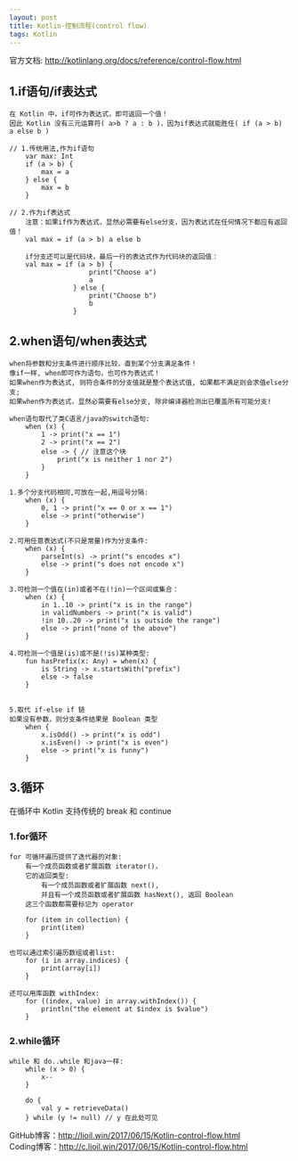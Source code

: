 ```yaml
---
layout: post
title: Kotlin-控制流程(control flow)
tags: Kotlin
---
```

官方文档: http://kotlinlang.org/docs/reference/control-flow.html

## 1.if语句/if表达式
    在 Kotlin 中，if可作为表达式，即可返回一个值！
    因此 Kotlin 没有三元运算符( a>b ? a : b )，因为if表达式就能胜任( if (a > b) a else b )

    // 1.传统用法,作为if语句
        var max: Int
        if (a > b) {
            max = a
        } else {
            max = b
        }
    
    // 2.作为if表达式
        注意：如果if作为表达式，显然必需要有else分支，因为表达式在任何情况下都应有返回值！
        val max = if (a > b) a else b

        if分支还可以是代码块，最后一行的表达式作为代码块的返回值：
        val max = if (a > b) {
                        print("Choose a")
                        a
                    } else {
                        print("Choose b")
                        b
                    }

        

## 2.when语句/when表达式
    when将参数和分支条件进行顺序比较，直到某个分支满足条件！
    像if一样, when即可作为语句，也可作为表达式！
    如果when作为表达式, 则符合条件的分支值就是整个表达式值, 如果都不满足则会求值else分支;    
    如果when作为表达式，显然必需要有else分支, 除非编译器检测出已覆盖所有可能分支!

    when语句取代了类C语言/java的switch语句:
        when (x) {
            1 -> print("x == 1")
            2 -> print("x == 2")
            else -> { // 注意这个块
                print("x is neither 1 nor 2")
            }
        }

    1.多个分支代码相同,可放在一起,用逗号分隔:
        when (x) {
            0, 1 -> print("x == 0 or x == 1")
            else -> print("otherwise")
        }

    2.可用任意表达式(不只是常量)作为分支条件:
        when (x) {
            parseInt(s) -> print("s encodes x")
            else -> print("s does not encode x")
        }

    3.可检测一个值在(in)或者不在(!in)一个区间或集合：
        when (x) {
            in 1..10 -> print("x is in the range")
            in validNumbers -> print("x is valid")
            !in 10..20 -> print("x is outside the range")
            else -> print("none of the above")
        }

    4.可检测一个值是(is)或不是(!is)某种类型:
        fun hasPrefix(x: Any) = when(x) {
            is String -> x.startsWith("prefix")
            else -> false
        }


    5.取代 if-else if 链 
    如果没有参数，则分支条件结果是 Boolean 类型
        when {
            x.isOdd() -> print("x is odd")
            x.isEven() -> print("x is even")
            else -> print("x is funny")
        }

## 3.循环
在循环中 Kotlin 支持传统的 break 和 continue

### 1.for循环
    for 可循环遍历提供了迭代器的对象:
        有一个成员函数或者扩展函数 iterator()，
        它的返回类型:
            有一个成员函数或者扩展函数 next(),
            并且有一个成员函数或者扩展函数 hasNext(), 返回 Boolean
        这三个函数都需要标记为 operator

        for (item in collection) {
            print(item)
        }

    也可以通过索引遍历数组或者list:
        for (i in array.indices) {
            print(array[i])
        }

    还可以用库函数 withIndex:
        for ((index, value) in array.withIndex()) {
            println("the element at $index is $value")
        }

### 2.while循环
    while 和 do..while 和java一样:
        while (x > 0) {
            x--
        }

        do {
            val y = retrieveData()
        } while (y != null) // y 在此处可见

GitHub博客：http://lioil.win/2017/06/15/Kotlin-control-flow.html   
Coding博客：http://c.lioil.win/2017/06/15/Kotlin-control-flow.html